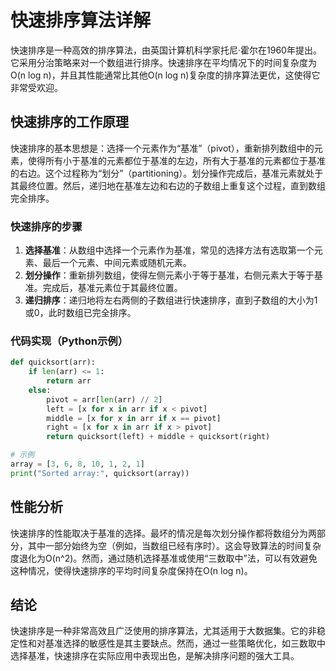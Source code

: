# 快速排序算法详解

快速排序是一种高效的排序算法，由英国计算机科学家托尼·霍尔在1960年提出。它采用分治策略来对一个数组进行排序。快速排序在平均情况下的时间复杂度为O(n log n)，并且其性能通常比其他O(n log n)复杂度的排序算法更优，这使得它非常受欢迎。

## 快速排序的工作原理

快速排序的基本思想是：选择一个元素作为“基准”（pivot），重新排列数组中的元素，使得所有小于基准的元素都位于基准的左边，所有大于基准的元素都位于基准的右边。这个过程称为“划分”（partitioning）。划分操作完成后，基准元素就处于其最终位置。然后，递归地在基准左边和右边的子数组上重复这个过程，直到数组完全排序。

### 快速排序的步骤

1. **选择基准**：从数组中选择一个元素作为基准，常见的选择方法有选取第一个元素、最后一个元素、中间元素或随机元素。
2. **划分操作**：重新排列数组，使得左侧元素小于等于基准，右侧元素大于等于基准。完成后，基准元素位于其最终位置。
3. **递归排序**：递归地将左右两侧的子数组进行快速排序，直到子数组的大小为1或0，此时数组已完全排序。

### 代码实现（Python示例）

```python
def quicksort(arr):
    if len(arr) <= 1:
        return arr
    else:
        pivot = arr[len(arr) // 2]
        left = [x for x in arr if x < pivot]
        middle = [x for x in arr if x == pivot]
        right = [x for x in arr if x > pivot]
        return quicksort(left) + middle + quicksort(right)

# 示例
array = [3, 6, 8, 10, 1, 2, 1]
print("Sorted array:", quicksort(array))
```

## 性能分析

快速排序的性能取决于基准的选择。最坏的情况是每次划分操作都将数组分为两部分，其中一部分始终为空（例如，当数组已经有序时）。这会导致算法的时间复杂度退化为O(n^2)。然而，通过随机选择基准或使用“三数取中”法，可以有效避免这种情况，使得快速排序的平均时间复杂度保持在O(n log n)。

## 结论

快速排序是一种非常高效且广泛使用的排序算法，尤其适用于大数据集。它的非稳定性和对基准选择的敏感性是其主要缺点。然而，通过一些策略优化，如三数取中选择基准，快速排序在实际应用中表现出色，是解决排序问题的强大工具。